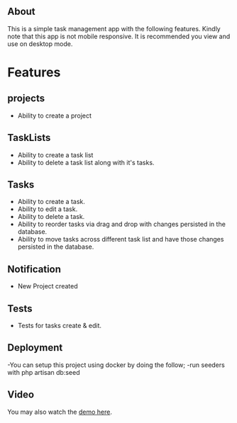 ## About

This is a simple task management app with the following features. Kindly note that this app is not mobile responsive. It is recommended you view and use on desktop mode.

# Features

## projects
- Ability to create a project

## TaskLists
-  Ability to create a task list
-  Ability to delete a task list along with it's tasks.

## Tasks
-  Ability to create a task.
-  Ability to edit a task.
- Ability to delete a task.
- Ability to reorder tasks via drag and drop with changes persisted in the database.
- Ability to move tasks across different task list and have those changes persisted in the database.

## Notification
- New Project created

## Tests
 - Tests for tasks create & edit.

## Deployment
-You can setup this project using docker by doing the follow;
-run seeders with php artisan db:seed

## Video
You may also watch the [demo here](https://bootcamp.laravel.com).
